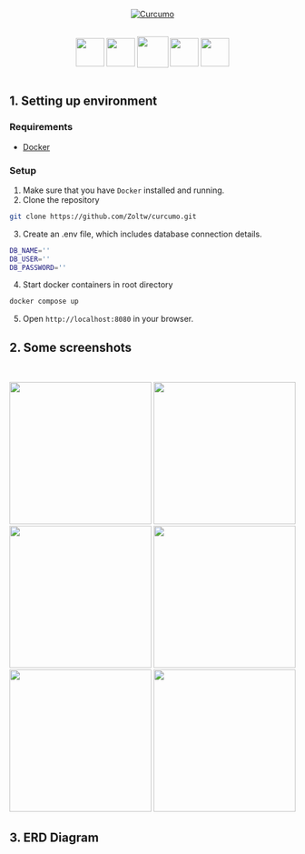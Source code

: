 <p align="center">
   <a href="https://github.com/Zoltw/curcumo">
     <img alt="Curcumo" src="public/img/logoBackgroundrm.svg"/>
   </a>
 </p>
<br/>
    <div align="center">
        <a>
            <img align="center" width="50px" padding="5px" src="https://pics.freeicons.io/uploads/icons/png/8804286661557996995-512.png" />
            <img align="center" width="50px" padding="5px" src="https://pics.freeicons.io/uploads/icons/png/632690741557997006-512.png" />
            <img align="center" width="55px" padding="5px" src="https://pics.freeicons.io/uploads/icons/png/2765419221551942634-512.png" />
            <img align="center" width="50px" padding="5px" src="https://pics.freeicons.io/uploads/icons/png/21088442871540553614-512.png" />
            <img align="center" width="50px" padding="5px" src="https://cdn-icons-png.flaticon.com/512/5969/5969059.png" />
        </a>
    </div>
<br/>

## 1. Setting up environment

### Requirements
- [Docker](https://docs.docker.com/get-docker/)

### Setup

1. Make sure that you have `Docker` installed and running.
2. Clone the repository
```bash
git clone https://github.com/Zoltw/curcumo.git
```
3. Create an .env file, which includes database connection details.
```bash
DB_NAME=''
DB_USER=''
DB_PASSWORD=''
```
4. Start docker containers in root directory
```bash
docker compose up
```
5. Open `http://localhost:8080` in your browser.

## 2. Some screenshots

<p>
    <img src="public/img/screenshots/landing-page.png" alt=""/>
    <img src="public/img/screenshots/signup-page.png" alt=""/>
    <img src="public/img/screenshots/choose-preferences.png" alt=""/>
    <img src="public/img/screenshots/plan-page.png" alt=""/>
    <img src="public/img/screenshots/list-page.png" alt=""/>
    <img src="public/img/screenshots/cook-page.png" alt=""/>
</p>
<p float="center" grid="">
    <img src="public/img/screenshots/landingpage-mobile.png" width="250" alt=""/>
    <img src="public/img/screenshots/login-mobile.png" width="250" alt=""/>
    <img src="public/img/screenshots/preferences-mobile.png" width="250" alt=""/>
    <img src="public/img/screenshots/plan-mobile.png" width="250" alt=""/>
    <img src="public/img/screenshots/list-mobile.png" width="250" alt=""/>
    <img src="public/img/screenshots/cook-mobile.png" width="250" alt=""/>
</p>

## 3. ERD Diagram

<p float="center">
    <img src="db/ERD.png" alt=""/>
</p>